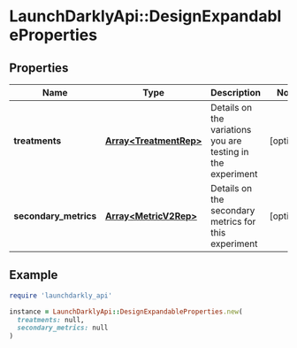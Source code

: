 # LaunchDarklyApi::DesignExpandableProperties

## Properties

| Name | Type | Description | Notes |
| ---- | ---- | ----------- | ----- |
| **treatments** | [**Array&lt;TreatmentRep&gt;**](TreatmentRep.md) | Details on the variations you are testing in the experiment | [optional] |
| **secondary_metrics** | [**Array&lt;MetricV2Rep&gt;**](MetricV2Rep.md) | Details on the secondary metrics for this experiment | [optional] |

## Example

```ruby
require 'launchdarkly_api'

instance = LaunchDarklyApi::DesignExpandableProperties.new(
  treatments: null,
  secondary_metrics: null
)
```

